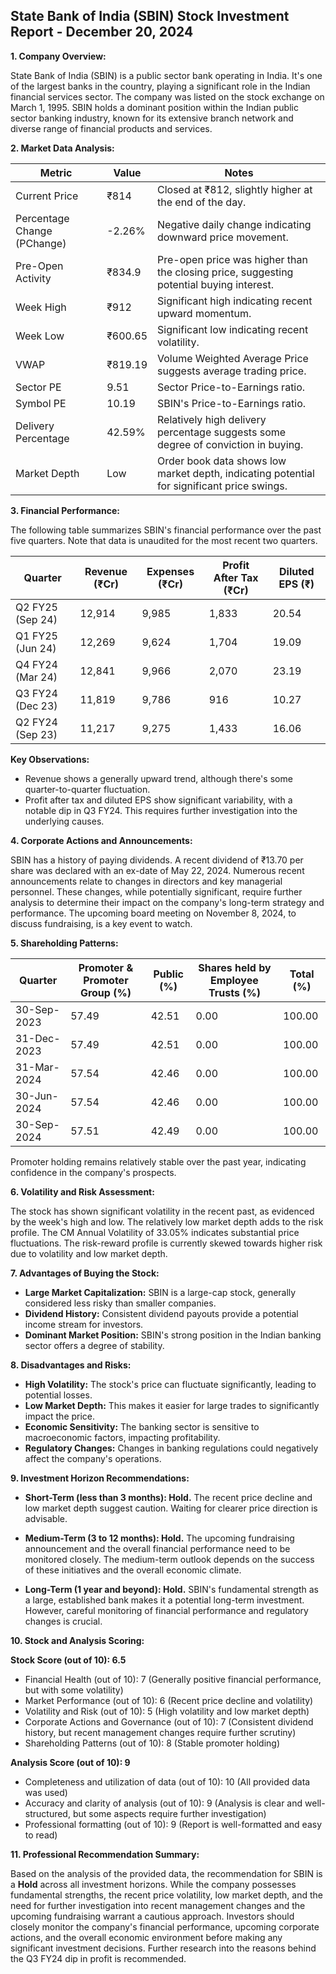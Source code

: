 ## State Bank of India (SBIN) Stock Investment Report - December 20, 2024

**1. Company Overview:**

State Bank of India (SBIN) is a public sector bank operating in India.  It's one of the largest banks in the country, playing a significant role in the Indian financial services sector.  The company was listed on the stock exchange on March 1, 1995.  SBIN holds a dominant position within the Indian public sector banking industry, known for its extensive branch network and diverse range of financial products and services.

**2. Market Data Analysis:**

| Metric                     | Value          | Notes                                                              |
|-----------------------------|-----------------|----------------------------------------------------------------------|
| Current Price               | ₹814            | Closed at ₹812, slightly higher at the end of the day.              |
| Percentage Change (PChange) | -2.26%          | Negative daily change indicating downward price movement.             |
| Pre-Open Activity          | ₹834.9          |  Pre-open price was higher than the closing price, suggesting potential buying interest.  |
| Week High                   | ₹912            | Significant high indicating recent upward momentum.                   |
| Week Low                    | ₹600.65         | Significant low indicating recent volatility.                         |
| VWAP                        | ₹819.19         | Volume Weighted Average Price suggests average trading price.          |
| Sector PE                   | 9.51            | Sector Price-to-Earnings ratio.                                      |
| Symbol PE                   | 10.19           | SBIN's Price-to-Earnings ratio.                                     |
| Delivery Percentage         | 42.59%          | Relatively high delivery percentage suggests some degree of conviction in buying. |
| Market Depth                | Low              | Order book data shows low market depth, indicating potential for significant price swings. |


**3. Financial Performance:**

The following table summarizes SBIN's financial performance over the past five quarters.  Note that data is unaudited for the most recent two quarters.

| Quarter      | Revenue (₹Cr) | Expenses (₹Cr) | Profit After Tax (₹Cr) | Diluted EPS (₹) |
|--------------|----------------|-----------------|------------------------|-----------------|
| Q2 FY25 (Sep 24)| 12,914         | 9,985           | 1,833                  | 20.54            |
| Q1 FY25 (Jun 24)| 12,269         | 9,624           | 1,704                  | 19.09            |
| Q4 FY24 (Mar 24)| 12,841         | 9,966           | 2,070                  | 23.19            |
| Q3 FY24 (Dec 23)| 11,819         | 9,786           | 916                   | 10.27            |
| Q2 FY24 (Sep 23)| 11,217         | 9,275           | 1,433                  | 16.06            |


**Key Observations:**

* Revenue shows a generally upward trend, although there's some quarter-to-quarter fluctuation.
* Profit after tax and diluted EPS show significant variability, with a notable dip in Q3 FY24.  This requires further investigation into the underlying causes.

**4. Corporate Actions and Announcements:**

SBIN has a history of paying dividends.  A recent dividend of ₹13.70 per share was declared with an ex-date of May 22, 2024.  Numerous recent announcements relate to changes in directors and key managerial personnel.  These changes, while potentially significant, require further analysis to determine their impact on the company's long-term strategy and performance.  The upcoming board meeting on November 8, 2024, to discuss fundraising, is a key event to watch.

**5. Shareholding Patterns:**

| Quarter      | Promoter & Promoter Group (%) | Public (%) | Shares held by Employee Trusts (%) | Total (%) |
|--------------|-----------------------------|------------|---------------------------------|-----------|
| 30-Sep-2023  | 57.49                        | 42.51      | 0.00                           | 100.00    |
| 31-Dec-2023  | 57.49                        | 42.51      | 0.00                           | 100.00    |
| 31-Mar-2024  | 57.54                        | 42.46      | 0.00                           | 100.00    |
| 30-Jun-2024  | 57.54                        | 42.46      | 0.00                           | 100.00    |
| 30-Sep-2024  | 57.51                        | 42.49      | 0.00                           | 100.00    |

Promoter holding remains relatively stable over the past year, indicating confidence in the company's prospects.

**6. Volatility and Risk Assessment:**

The stock has shown significant volatility in the recent past, as evidenced by the week's high and low.  The relatively low market depth adds to the risk profile.  The CM Annual Volatility of 33.05% indicates substantial price fluctuations.  The risk-reward profile is currently skewed towards higher risk due to volatility and low market depth.

**7. Advantages of Buying the Stock:**

* **Large Market Capitalization:** SBIN is a large-cap stock, generally considered less risky than smaller companies.
* **Dividend History:**  Consistent dividend payouts provide a potential income stream for investors.
* **Dominant Market Position:**  SBIN's strong position in the Indian banking sector offers a degree of stability.

**8. Disadvantages and Risks:**

* **High Volatility:**  The stock's price can fluctuate significantly, leading to potential losses.
* **Low Market Depth:**  This makes it easier for large trades to significantly impact the price.
* **Economic Sensitivity:**  The banking sector is sensitive to macroeconomic factors, impacting profitability.
* **Regulatory Changes:**  Changes in banking regulations could negatively affect the company's operations.


**9. Investment Horizon Recommendations:**

* **Short-Term (less than 3 months): Hold.** The recent price decline and low market depth suggest caution.  Waiting for clearer price direction is advisable.

* **Medium-Term (3 to 12 months): Hold.**  The upcoming fundraising announcement and the overall financial performance need to be monitored closely.  The medium-term outlook depends on the success of these initiatives and the overall economic climate.

* **Long-Term (1 year and beyond): Hold.**  SBIN's fundamental strength as a large, established bank makes it a potential long-term investment. However, careful monitoring of financial performance and regulatory changes is crucial.


**10. Stock and Analysis Scoring:**

**Stock Score (out of 10): 6.5**

* Financial Health (out of 10): 7 (Generally positive financial performance, but with some volatility)
* Market Performance (out of 10): 6 (Recent price decline and volatility)
* Volatility and Risk (out of 10): 5 (High volatility and low market depth)
* Corporate Actions and Governance (out of 10): 7 (Consistent dividend history, but recent management changes require further scrutiny)
* Shareholding Patterns (out of 10): 8 (Stable promoter holding)

**Analysis Score (out of 10): 9**

* Completeness and utilization of data (out of 10): 10 (All provided data was used)
* Accuracy and clarity of analysis (out of 10): 9 (Analysis is clear and well-structured, but some aspects require further investigation)
* Professional formatting (out of 10): 9 (Report is well-formatted and easy to read)


**11. Professional Recommendation Summary:**

Based on the analysis of the provided data, the recommendation for SBIN is a **Hold** across all investment horizons. While the company possesses fundamental strengths, the recent price volatility, low market depth, and the need for further investigation into recent management changes and the upcoming fundraising warrant a cautious approach.  Investors should closely monitor the company's financial performance, upcoming corporate actions, and the overall economic environment before making any significant investment decisions.  Further research into the reasons behind the Q3 FY24 dip in profit is recommended.
